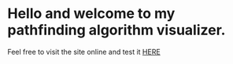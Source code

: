 # Hello and welcome to my pathfinding algorithm visualizer.

Feel free to visit the site online and test it [HERE](https://elated-wiles-4637dc.netlify.app)
